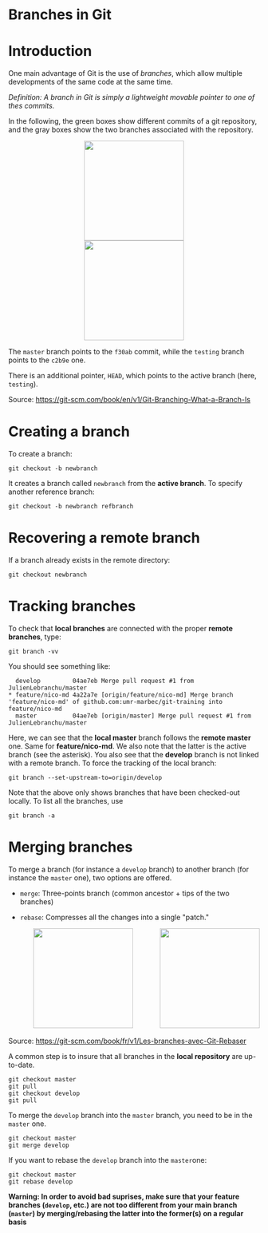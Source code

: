 Branches in Git
=====================

# Introduction

One main advantage of Git is the use of *branches*, which allow multiple
developments of the same code at the same time.

*Definition: A branch in Git is simply a lightweight movable pointer to
one of thes commits.* 

In the following, the green boxes show different commits of a git repository, and the gray boxes 
show the two branches associated with the repository.

<div align="center">
  <img src="../../presentation_gitTraining/img//git-branch-ter.png" height=200 hspace=100>
  <img src="../../presentation_gitTraining/img//git-branch-bis.png" height=200 >
</div>

The `master` branch points to the `f30ab` commit, while
the `testing` branch points to the `c2b9e` one. 

There is an additional pointer, `HEAD`, which points to the
active branch (here, `testing`).

Source: <https://git-scm.com/book/en/v1/Git-Branching-What-a-Branch-Is>

# Creating a branch

To create a branch: 

```
git checkout -b newbranch
```

It creates a branch called `newbranch` from the **active branch**. To specify another reference branch:

```
git checkout -b newbranch refbranch
```

# Recovering a remote branch

If a branch already exists in the remote directory:

```
git checkout newbranch
```

# Tracking branches

To check that **local branches** are connected with the proper **remote branches**, type:

```
git branch -vv
```

You should see something like:

```
  develop         04ae7eb Merge pull request #1 from JulienLebranchu/master
* feature/nico-md 4a22a7e [origin/feature/nico-md] Merge branch 'feature/nico-md' of github.com:umr-marbec/git-training into feature/nico-md
  master          04ae7eb [origin/master] Merge pull request #1 from JulienLebranchu/master
```

Here, we can see that the **local master** branch follows the **remote master** one. Same for **feature/nico-md**. We also note that the latter is the active 
branch (see the asterisk). You also see that the **develop** branch is not linked with a remote branch. To force the tracking of the local branch:

```
git branch --set-upstream-to=origin/develop
```

Note that the above only shows branches that have been checked-out locally. To list all the branches, use

```
git branch -a
```
 
# Merging branches

To merge a branch (for instance a `develop` branch) to another branch (for
instance the `master` one), two options are offered.

- `merge`: Three-points branch (common ancestor + tips of the two
    branches)

- `rebase`: Compresses all the changes into a single "patch."

<div align="center">
 <img src="../../presentation_gitTraining/img//git-merge-1.png" height=200 hspace=50>
  <img src="../../presentation_gitTraining/img//git-merge-2.png" height=200>
</div>

Source: <https://git-scm.com/book/fr/v1/Les-branches-avec-Git-Rebaser>

A common step is to insure that all branches in the **local repository** are up-to-date.

```
git checkout master
git pull
git checkout develop
git pull
```

To merge the `develop` branch into the `master` branch, you need to be in the `master` one.

```
git checkout master
git merge develop
```

If you want to rebase the `develop` branch into the `master`one:

```
git checkout master
git rebase develop
```

**Warning: In order to avoid bad suprises, make sure that your feature 
branches (`develop`, etc.) are not too different from your main branch (`master`) by merging/rebasing the latter into the former(s)
on a regular basis**


